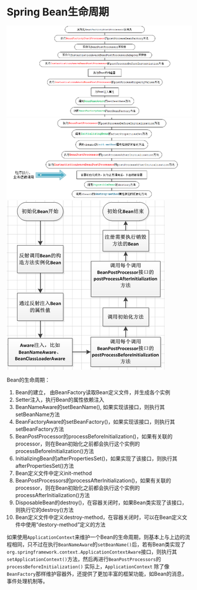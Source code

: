 # Spring Bean生命周期

![ae](img/bean生命周期/181453414212066.png)
![ae](img/bean生命周期/181454040628981.png)
![ae](img/bean生命周期/1907545744.png)

Bean的生命周期：

1. Bean的建立， 由BeanFactory读取Bean定义文件，并生成各个实例
1. Setter注入，执行Bean的属性依赖注入
1. BeanNameAware的setBeanName(), 如果实现该接口，则执行其setBeanName方法
1. BeanFactoryAware的setBeanFactory()，如果实现该接口，则执行其setBeanFactory方法
1. BeanPostProcessor的processBeforeInitialization()，如果有关联的processor，则在Bean初始化之前都会执行这个实例的processBeforeInitialization()方法
1. InitializingBean的afterPropertiesSet()，如果实现了该接口，则执行其afterPropertiesSet()方法
1. Bean定义文件中定义init-method
1. BeanPostProcessors的processAfterInitialization()，如果有关联的processor，则在Bean初始化之前都会执行这个实例的processAfterInitialization()方法
1. DisposableBean的destroy()，在容器关闭时，如果Bean类实现了该接口，则执行它的destroy()方法
1. Bean定义文件中定义destroy-method，在容器关闭时，可以在Bean定义文件中使用“destory-method”定义的方法


如果使用`ApplicationContext`来维护一个Bean的生命周期，则基本上与上边的流程相同，只不过在执行`BeanNameAware`的`setBeanName()`后，若有Bean类实现了`org.springframework.context.ApplicationContextAware`接口，则执行其`setApplicationContext()`方法，然后再进行`BeanPostProcessors`的`processBeforeInitialization()`
实际上，`ApplicationContext` 除了像`BeanFactory`那样维护容器外，还提供了更加丰富的框架功能，如Bean的消息，事件处理机制等。